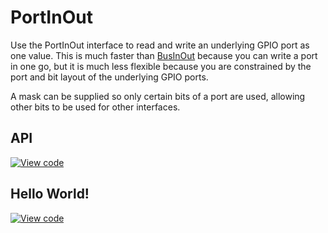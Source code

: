 # PortInOut

Use the PortInOut interface to read and write an underlying GPIO port as one value. This is much faster than [BusInOut](BusInOut.md) because you can write a port in one go, but it is much less flexible because you are constrained by the port and bit layout of the underlying GPIO ports.

A mask can be supplied so only certain bits of a port are used, allowing other bits to be used for other interfaces. 

## API

[![View code](https://www.mbed.com/embed/?type=library)](https://docs.mbed.com/docs/mbed-os-api/en/mbed-os-5.5/api/PortInOut_8h_source.html) 

## Hello World!

[![View code](https://www.mbed.com/embed/?url=https://developer.mbed.org/users/mbed_official/code/PortInOut_HelloWorld/)](https://developer.mbed.org/users/mbed_official/code/PortInOut_HelloWorld/file/018ca8a43b33/main.cpp) 


